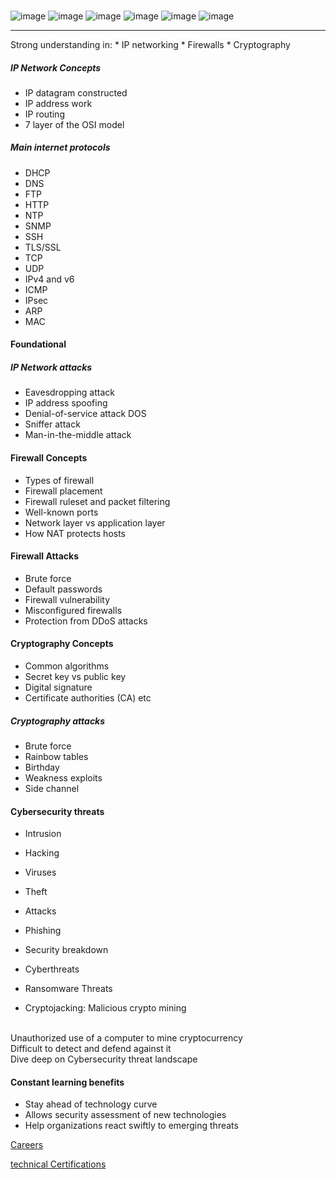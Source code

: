 ### 
![image](https://user-images.githubusercontent.com/22988682/202807224-2e16db8e-bcdd-4f34-8154-505c1bf8687b.png)
![image](https://user-images.githubusercontent.com/22988682/202807330-b316d556-cfbf-4d81-8362-041c9c26659c.png)
![image](https://user-images.githubusercontent.com/22988682/202807498-ac2f1ca0-b9fa-403a-a8e0-eb2a0e62e8a6.png)
![image](https://user-images.githubusercontent.com/22988682/202808101-b7e59b13-9757-40d0-b6ce-f7dc31774652.png)
![image](https://user-images.githubusercontent.com/22988682/202808491-b1e471fb-8e99-4d83-ba30-1244642b36ca.png)
![image](https://user-images.githubusercontent.com/22988682/202809252-57d98cc3-689f-4cf2-b4e9-f25ebb631ea3.png)
<hr>
Strong understanding in:
* IP networking
* Firewalls 
* Cryptography 

##### IP Network Concepts 
* IP datagram constructed 
* IP address work
* IP routing 
*  7 layer of the OSI model 

##### Main internet protocols 
* DHCP
* DNS 
* FTP
* HTTP
* NTP
* SNMP
* SSH
* TLS/SSL
* TCP
* UDP
* IPv4 and v6
* ICMP
* IPsec
* ARP
* MAC

#### Foundational 

##### IP Network attacks 
* Eavesdropping attack 
* IP address spoofing 
* Denial-of-service attack DOS
* Sniffer attack 
* Man-in-the-middle attack 


#### Firewall Concepts
* Types of firewall 
* Firewall placement 
* Firewall ruleset and packet filtering
* Well-known ports
* Network layer vs application layer
* How NAT protects hosts

#### Firewall Attacks 
* Brute force 
* Default passwords 
* Firewall vulnerability 
* Misconfigured firewalls
* Protection from DDoS attacks 

#### Cryptography Concepts
* Common algorithms 
* Secret key vs public key 
* Digital signature
* Certificate authorities (CA) etc

##### Cryptography attacks 
* Brute force
* Rainbow tables 
* Birthday 
* Weakness exploits 
* Side channel 


#### Cybersecurity threats 
* Intrusion 
* Hacking
* Viruses 
* Theft 
* Attacks
* Phishing 
* Security breakdown
* Cyberthreats 

* Ransomware Threats 
* Cryptojacking: Malicious crypto mining 

<br> Unauthorized use of a computer to mine cryptocurrency 
<br> Difficult to detect and defend against it
<br> Dive deep on Cybersecurity threat landscape 


#### Constant learning benefits 
* Stay ahead of technology curve
* Allows security assessment of new technologies 
* Help organizations react swiftly to emerging threats

[Careers](https://user-images.githubusercontent.com/22988682/202921878-b825f331-dd94-4b1d-b8ed-2b2e40c094cc.png)
      
[technical Certifications](https://user-images.githubusercontent.com/22988682/202922438-afaf6fe5-46fb-41ef-a3af-30f7ef724e45.png)

